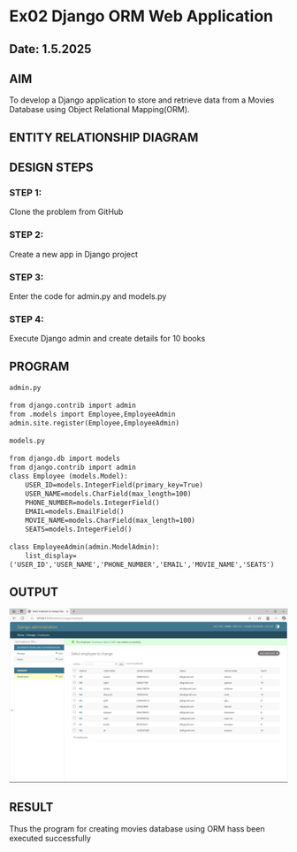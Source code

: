 # Ex02 Django ORM Web Application
## Date: 1.5.2025

## AIM
To develop a Django application to store and retrieve data from a Movies Database using Object Relational Mapping(ORM).

## ENTITY RELATIONSHIP DIAGRAM



## DESIGN STEPS

### STEP 1:
Clone the problem from GitHub

### STEP 2:
Create a new app in Django project

### STEP 3:
Enter the code for admin.py and models.py

### STEP 4:
Execute Django admin and create details for 10 books

## PROGRAM
```
admin.py

from django.contrib import admin
from .models import Employee,EmployeeAdmin
admin.site.register(Employee,EmployeeAdmin)

models.py

from django.db import models
from django.contrib import admin
class Employee (models.Model):
    USER_ID=models.IntegerField(primary_key=True)
    USER_NAME=models.CharField(max_length=100)
    PHONE_NUMBER=models.IntegerField()
    EMAIL=models.EmailField()
    MOVIE_NAME=models.CharField(max_length=100)
    SEATS=models.IntegerField()
 
class EmployeeAdmin(admin.ModelAdmin):
    list_display=('USER_ID','USER_NAME','PHONE_NUMBER','EMAIL','MOVIE_NAME','SEATS')
```

## OUTPUT
![alt text](<Screenshot 2025-05-01 155416.png>)



## RESULT
Thus the program for creating movies database using ORM hass been executed successfully
